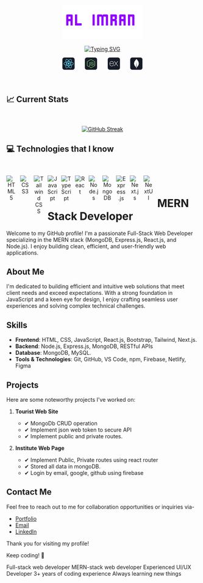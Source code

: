 <p align="center">
  <a href="https://github.com/alimransahin">
    <img src="images/name.png" alt="Al Imran" /></a>
</p>

<p align="center">
<a href="https://github.com/alimransahin">
<img src="https://readme-typing-svg.demolab.com?font=Bebas+Neue&weight=600&size=30&pause=1000&color=9100FF&width=435&lines=Full-stack+web+developer;MERN-stack+web+developer;Experienced+UI%2FUX+Developer;3%2B+years+of+coding+experience;Always+learning+new+things" alt="Typing SVG" />
</a>
</p>

<!-- Social icons section -->
<p align="center">
  <img width="32px" alt="react" title="React" src="images/icon/react.png"/>
  &#8287;&#8287;&#8287;&#8287;&#8287;
  <img width="32px" alt="nodeJs" title="Node Js" src="images/icon/node.png"/>
  &#8287;&#8287;&#8287;&#8287;&#8287;
 <img width="32px" alt="expressJs" title="Express Js" src="images/icon/express.png"/>
  &#8287;&#8287;&#8287;&#8287;&#8287;
 <img width="32px"alt="mongo" title="Mongo DB" src="images/icon/mongo.png"/>
</p>

<br/>

## :chart_with_upwards_trend: Current Stats

<br />
<p align="center">
<a href="https://git.io/streak-stats"><img src="https://github-readme-streak-stats.herokuapp.com?user=alimransahin&theme=midnight-purple&hide_border=true" alt="GitHub Streak" /></a>
</p>

## :computer: Technologies that I know

<br>
<p align="center">
<img align="left" alt="HTML5" width="26px" src="https://cdn.jsdelivr.net/gh/devicons/devicon/icons/html5/html5-original.svg" style="padding-right:10px;" />
<img align="left" alt="CSS3" width="26px" src="https://cdn.jsdelivr.net/gh/devicons/devicon/icons/css3/css3-original.svg" style="padding-right:10px;" />
<img align="left" alt="Tailwind CSS" width="26px" src="https://uxwing.com/wp-content/themes/uxwing/download/brands-and-social-media/tailwind-css-icon.png" style="padding-right:10px; "/>
<img align="left" alt="JavaScript" width="26px" src="https://cdn.jsdelivr.net/gh/devicons/devicon/icons/javascript/javascript-original.svg" style="padding-right:10px;" />
<img align="left" alt="TypeScript" width="26px" src="https://cdn.jsdelivr.net/gh/devicons/devicon/icons/typescript/typescript-original.svg" style="padding-right:10px;" />
<img align="left" alt="React" width="26px" src="https://cdn.jsdelivr.net/gh/devicons/devicon/icons/react/react-original.svg" style="padding-right:10px;" />
<img align="left" alt="Node.js" width="26px" src="https://cdn.jsdelivr.net/gh/devicons/devicon/icons/nodejs/nodejs-original.svg" style="padding-right:10px;" />
<img align="left" alt="MongoDB" width="26px" src="https://cdn.jsdelivr.net/gh/devicons/devicon/icons/mongodb/mongodb-original.svg" style="padding-right:10px;" />
<img align="left" alt="Express.js" width="26px" src="https://cdn.jsdelivr.net/gh/devicons/devicon/icons/express/express-original.svg" style="padding-right:10px;" />
<img align="left" alt="Next.js" width="26px" src="https://cdn.jsdelivr.net/gh/devicons/devicon/icons/nextjs/nextjs-original.svg" style="padding-right:10px;" />
<img align="left" alt="NextUI" width="26px" src="https://avatars.githubusercontent.com/u/86160567?s=200&v=4" style="padding-right:10px;" />
</p>
<br/>

# MERN Stack Developer

Welcome to my GitHub profile! I'm a passionate Full-Stack Web Developer specializing in the MERN stack (MongoDB, Express.js, React.js, and Node.js). I enjoy building clean, efficient, and user-friendly web applications.

## About Me

I'm dedicated to building efficient and intuitive web solutions that meet client needs and exceed expectations. With a strong foundation in JavaScript and a keen eye for design, I enjoy crafting seamless user experiences and solving complex technical challenges.

## Skills

- **Frontend**: HTML, CSS, JavaScript, React.js, Bootstrap, Tailwind, Next.js.
- **Backend**: Node.js, Express.js, MongoDB, RESTful APIs
- **Database**: MongoDB, MySQL.
- **Tools & Technologies**: Git, GitHub, VS Code, npm, Firebase, Netlify, Figma

## Projects

Here are some noteworthy projects I've worked on:

1. **Tourist Web Site**

   - ✔ MongoDb CRUD operation
   - ✔ Implement json web token to secure API
   - ✔ Implement public and private routes.

2. **Institute Web Page**
   - ✔ Implement Public, Private routes using react router
   - ✔ Stored all data in mongoDB.
   - ✔ Login by email, google, github using firebase

## Contact Me

Feel free to reach out to me for collaboration opportunities or inquiries via-

- [Portfolio](https://alimran-portfolio.netlify.app/)
- [Email](mailto:mdalimransahin@gmail.com)
- [LinkedIn](https://www.linkedin.com/in/md-al-imran-3564692a2/)

Thank you for visiting my profile!

Keep coding! 🚀

Full-stack web developer
MERN-stack web developer
Experienced UI/UX Developer
3+ years of coding experience
Always learning new things
